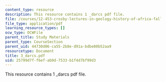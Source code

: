```yaml
---
content_type: resource
description: This resource contains 1 _darcs pdf file.
file: /courses/12-453-crosby-lectures-in-geology-history-of-africa-fall-2005/25799d7ff6efab9d7533b1f4d7bf99d3_3_darcs.pdf
file_type: application/pdf
learning_resource_types: []
ocw_type: OCWFile
parent_title: Study Materials
parent_type: CourseSection
parent_uid: 44730d06-ca55-2b8e-d91a-bdbe80b52aa9
resourcetype: Document
title: 3_darcs.pdf
uid: 25799d7f-f6ef-ab9d-7533-b1f4d7bf99d3
---
```

This resource contains 1 _darcs pdf file.

